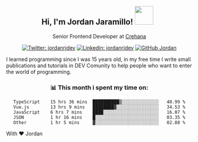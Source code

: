 <div align="center">
<h2 style="margin-right:10px;">Hi, I'm Jordan Jaramillo! <img src="https://media.giphy.com/media/Wj7lNjMNDxSmc/source.gif" width="50" > </h2>

<p>Senior Frontend Developer at <a href="https://www.crehana.com/">Crehana</a></p>

[![Twitter: jordanrjdev](https://img.shields.io/twitter/follow/jordanrjdev?style=social)](https://twitter.com/jordanrjdev)
[![Linkedin: jordanrjdev](https://img.shields.io/badge/-jordanrjdev-blue?style=flat-square&logo=Linkedin&logoColor=white&link=https://www.linkedin.com/in/jordanrjdev/)](https://www.linkedin.com/in/jordanrjdev/)
[![GitHub Jordan](https://img.shields.io/github/followers/jnadroj?label=follow&style=social)](https://github.com/jnadroj)

</div>
I learned programming since I was 15 years old, in my free time I write small publications and tutorials in DEV Comunity to help people who want to enter the world of programming.

<div align="center">

### 📊 **This month i spent my time on:**

<!--START_SECTION:waka-->

```text
TypeScript    15 hrs 36 mins  ██████████▒░░░░░░░░░░░░░░   40.99 %
Vue.js        13 hrs 9 mins   ████████▓░░░░░░░░░░░░░░░░   34.53 %
JavaScript    6 hrs 7 mins    ████░░░░░░░░░░░░░░░░░░░░░   16.07 %
JSON          1 hr 16 mins    █░░░░░░░░░░░░░░░░░░░░░░░░   03.35 %
Other         1 hr 5 mins     ▓░░░░░░░░░░░░░░░░░░░░░░░░   02.88 %
```

<!--END_SECTION:waka-->

</div>

With ❤️ Jordan
